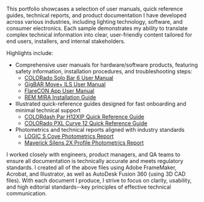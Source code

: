 This portfolio showcases a selection of user manuals, quick reference guides, technical reports, and product documentation I have developed across various industries, including lighting technology, software, and consumer electronics. Each sample demonstrates my ability to translate complex technical information into clear, user-friendly content tailored for end users, installers, and internal stakeholders.

Highlights include:

* Comprehensive user manuals for hardware/software products, featuring safety information, installation procedures, and troubleshooting steps:
     * [COLORado Solo Bar 6 User Manual](https://github.com/jdtibbrine/Portfolio/blob/ba04efa090ceff5eeba836b10f4efda1520f921d/COLORado_Solo_Bar_6_UM.pdf)
     * [GigBAR Move+ ILS User Manual](https://github.com/jdtibbrine/Portfolio/blob/09a05f0279651829ad65647b3d71d0f4f9cada05/GigBAR_MOVE_%2BILS_UM_EU_ML5_Rev3.pdf)
     * [FlareCON App User Manual](https://github.com/jdtibbrine/Portfolio/blob/5699e65a52afc6e1ef2dbc09023f47794366daae/FlareCon-App_UM_ML6_Rev3.pdf)
     * [REM MIRA Installation Guide](https://github.com/jdtibbrine/Portfolio/blob/5699e65a52afc6e1ef2dbc09023f47794366daae/REM_MIRA_Installation_Guide_Rev1-1.pdf)
* Illustrated quick-reference guides designed for fast onboarding and minimal technical support
     * [COLORdash Par H12XIP Quick Reference Guide](https://github.com/jdtibbrine/Portfolio/blob/09a05f0279651829ad65647b3d71d0f4f9cada05/COLORdash_Par_H12XIP_QRG_ML5_Rev2.pdf)
     * [COLORado PXL Curve 12 Quick Reference Guide](https://github.com/jdtibbrine/Portfolio/blob/5699e65a52afc6e1ef2dbc09023f47794366daae/COLORado-PXL-Curve-12_QRG_ML5_Rev3.pdf)
* Photometrics and technical reports aligned with industry standards
     * [LOGIC S Cove Photometrics Report](https://github.com/jdtibbrine/Portfolio/blob/5699e65a52afc6e1ef2dbc09023f47794366daae/Logic%20Cove%20S_Photometrics%20Report.pdf)
     * [Maverick Silens 2X Profile Photometrics Report](https://github.com/jdtibbrine/Portfolio/blob/5699e65a52afc6e1ef2dbc09023f47794366daae/Maverick-Silens-2X-Profile_Photometrics-Report.pdf)

I worked closely with engineers, product managers, and QA teams to ensure all documentation is technically accurate and meets regulatory standards. I created all of the above files using Adobe FrameMaker, Acrobat, and Illustrator, as well as AutoDesk Fusion 360 (using 3D CAD files). With each document I produce, I strive to focus on clarity, usability, and high editorial standards--key principles of effective technical communication.
